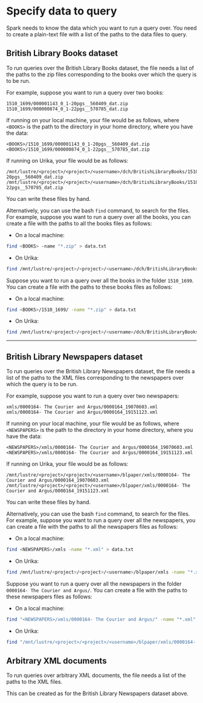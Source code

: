 # Specify data to query

Spark needs to know the data which you want to run a query over. You need to create a plain-text file with a list of the paths to the data files to query.

## British Library Books dataset 

To run queries over the British Library Books dataset, the file needs a list of the paths to the zip files corresponding to the books over which the query is to be run.

For example, suppose you want to run a query over two books:

```
1510_1699/000001143_0_1-20pgs__560409_dat.zip
1510_1699/000000874_0_1-22pgs__570785_dat.zip
```

If running on your local machine, your file would be as follows, where `<BOOKS>` is the path to the directory in your home directory, where you have the data:

```
<BOOKS>/1510_1699/000001143_0_1-20pgs__560409_dat.zip
<BOOKS>/1510_1699/000000874_0_1-22pgs__570785_dat.zip
```

If running on Urika, your file would be as follows:

```
/mnt/lustre/<project>/<project>/<username>/dch/BritishLibraryBooks/1510_1699/000001143_0_1-20pgs__560409_dat.zip
/mnt/lustre/<project>/<project>/<username>/dch/BritishLibraryBooks/1510_1699/000000874_0_1-22pgs__570785_dat.zip
```

You can write these files by hand.

Alternatively, you can use the bash `find` command, to search for the files. For example, suppose you want to run a query over all the books, you can create a file with the paths to all the books files as follows:

* On a local machine:

```bash
find <BOOKS> -name "*.zip" > data.txt
```

* On Urika:

```bash
find /mnt/lustre/<project>/<project>/<username>/dch/BritishLibraryBooks -name "*.zip" > data.txt
```

Suppose you want to run a query over all the books in the folder `1510_1699`. You can create a file with the paths to these books files as follows:

* On a local machine:

```bash
find <BOOKS>/1510_1699/ -name "*.zip" > data.txt
```

* On Urika:

```bash
find /mnt/lustre/<project>/<project>/<username>/dch/BritishLibraryBooks/1510_1699 -name "*.zip" > data.txt
```

---

## British Library Newspapers dataset 

To run queries over the British Library Newspapers dataset, the file needs a list of the paths to the XML files corresponding to the newspapers over which the query is to be run.

For example, suppose you want to run a query over two newspapers:

```
xmls/0000164- The Courier and Argus/0000164_19070603.xml
xmls/0000164- The Courier and Argus/0000164_19151123.xml
```

If running on your local machine, your file would be as follows, where `<NEWSPAPERS>` is the path to the directory in your home directory, where you have the data:

```
<NEWSPAPERS>/xmls/0000164- The Courier and Argus/0000164_19070603.xml
<NEWSPAPERS>/xmls/0000164- The Courier and Argus/0000164_19151123.xml
```

If running on Urika, your file would be as follows:

```
/mnt/lustre/<project>/<project>/<username>/blpaper/xmls/0000164- The Courier and Argus/0000164_19070603.xml
/mnt/lustre/<project>/<project>/<username>/blpaper/xmls/0000164- The Courier and Argus/0000164_19151123.xml
```

You can write these files by hand.

Alternatively, you can use the bash `find` command, to search for the files. For example, suppose you want to run a query over all the newspapers, you can create a file with the paths to all the newspapers files as follows:

* On a local machine:

```bash
find <NEWSPAPERS>/xmls -name "*.xml" > data.txt
```

* On Urika:

```bash
find /mnt/lustre/<project>/<project>/<username>/blpaper/xmls -name "*.xml" > data.txt
```

Suppose you want to run a query over all the newspapers in the folder `0000164- The Courier and Argus/`. You can create a file with the paths to these newspapers files as follows:

* On a local machine:

```bash
find "<NEWSPAPERS>/xmls/0000164- The Courier and Argus/" -name "*.xml" > data.txt
```

* On Urika:

```bash
find "/mnt/lustre/<project>/<project>/<username>/blpaper/xmls/0000164- The Courier and Argus/" -name "*.xml" > data.txt
```

## Arbitrary XML documents

To run queries over arbitrary XML documents, the file needs a list of the paths to the XML files.

This can be created as for the British Library Newspapers dataset above.
